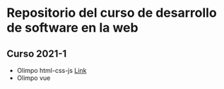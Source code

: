 # Repositorio del curso de desarrollo de software en la web

## Curso 2021-1

- Olimpo html-css-js [Link](https://github.com/saurmo/desarrollo-web-frontend/tree/2021-1-tienda-olimpo-basic)
- Olimpo vue

